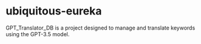 # ubiquitous-eureka
GPT_Translator_DB is a project designed to manage and translate keywords using the GPT-3.5 model.
